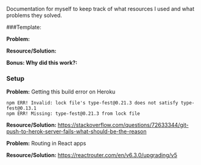 Documentation for myself to keep track of what resources I used and what problems they solved.

###Template:

**Problem:**

**Resource/Solution:**

**Bonus: Why did this work?:**

### Setup

**Problem:**
 Getting this build error on Heroku

```       
npm ERR! Invalid: lock file's type-fest@0.21.3 does not satisfy type-fest@0.13.1
npm ERR! Missing: type-fest@0.21.3 from lock file
```

**Resource/Solution:**
https://stackoverflow.com/questions/72633344/git-push-to-herok-server-fails-what-should-be-the-reason

**Problem:** Routing in React apps

**Resource/Solution:** https://reactrouter.com/en/v6.3.0/upgrading/v5